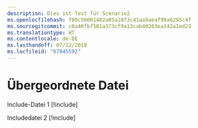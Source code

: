 ```yaml
---
description: Dies ist Test für Scenario2
ms.openlocfilehash: f80c50001482a05a28f3c41aa9aeaf98a6295c4f
ms.sourcegitcommit: c8a40fbf581a373cf9a13cab40263ea142a1ed23
ms.translationtype: HT
ms.contentlocale: de-DE
ms.lasthandoff: 07/12/2019
ms.locfileid: "67845592"
---
```

# <a name="parent-file"></a>Übergeordnete Datei

Include-Datei 1 [!include[](./includes/Scenario2_includeFile1.md)]

Includedatei 2 [!include[](./includes/Scenario2_includeFile2.md)]
